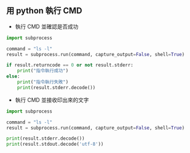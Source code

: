 ## 用 python 執行 CMD
* 執行 CMD 並確認是否成功
```python
import subprocess 

command = "ls -l"
result = subprocess.run(command, capture_output=False, shell=True)

if result.returncode == 0 or not result.stderr:
    print("指令執行成功")
else:
    print("指令執行失敗")
    print(result.stderr.decode())
```
* 執行 CMD 並接收印出來的文字
```python
import subprocess 

command = "ls -l"
result = subprocess.run(command, capture_output=False, shell=True)

print(result.stderr.decode())
print(result.stdout.decode('utf-8'))
```
